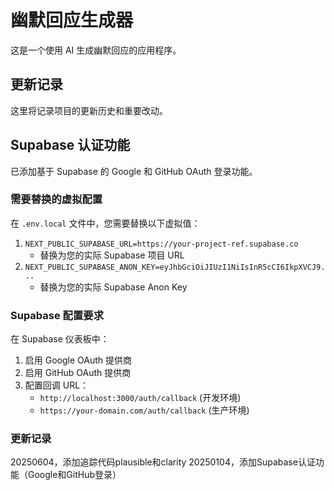 # 幽默回应生成器

这是一个使用 AI 生成幽默回应的应用程序。

## 更新记录

这里将记录项目的更新历史和重要改动。 

## Supabase 认证功能

已添加基于 Supabase 的 Google 和 GitHub OAuth 登录功能。

### 需要替换的虚拟配置

在 `.env.local` 文件中，您需要替换以下虚拟值：

1. `NEXT_PUBLIC_SUPABASE_URL=https://your-project-ref.supabase.co`
   - 替换为您的实际 Supabase 项目 URL
2. `NEXT_PUBLIC_SUPABASE_ANON_KEY=eyJhbGciOiJIUzI1NiIsInR5cCI6IkpXVCJ9...`
   - 替换为您的实际 Supabase Anon Key

### Supabase 配置要求

在 Supabase 仪表板中：
1. 启用 Google OAuth 提供商
2. 启用 GitHub OAuth 提供商  
3. 配置回调 URL：
   - `http://localhost:3000/auth/callback` (开发环境)
   - `https://your-domain.com/auth/callback` (生产环境)

### 更新记录

20250604，添加追踪代码plausible和clarity
20250104，添加Supabase认证功能（Google和GitHub登录）